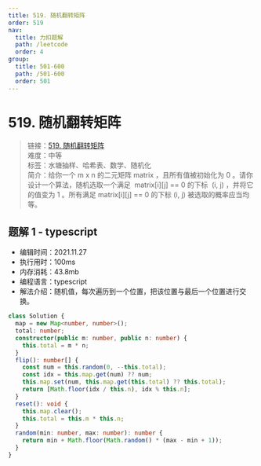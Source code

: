 ```yaml
---
title: 519. 随机翻转矩阵
order: 519
nav:
  title: 力扣题解
  path: /leetcode
  order: 4
group:
  title: 501-600
  path: /501-600
  order: 501
---
```


# 519. 随机翻转矩阵

> 链接：[519. 随机翻转矩阵](https://leetcode-cn.com/problems/random-flip-matrix/)  
> 难度：中等  
> 标签：水塘抽样、哈希表、数学、随机化  
> 简介：给你一个 m x n 的二元矩阵 matrix ，且所有值被初始化为 0 。请你设计一个算法，随机选取一个满足  matrix[i][j] == 0 的下标  (i, j) ，并将它的值变为 1 。所有满足 matrix[i][j] == 0 的下标 (i, j) 被选取的概率应当均等。

## 题解 1 - typescript

- 编辑时间：2021.11.27
- 执行用时：100ms
- 内存消耗：43.8mb
- 编程语言：typescript
- 解法介绍：随机值，每次遍历到一个位置，把该位置与最后一个位置进行交换。

```typescript
class Solution {
  map = new Map<number, number>();
  total: number;
  constructor(public m: number, public n: number) {
    this.total = m * n;
  }
  flip(): number[] {
    const num = this.random(0, --this.total);
    const idx = this.map.get(num) ?? num;
    this.map.set(num, this.map.get(this.total) ?? this.total);
    return [Math.floor(idx / this.n), idx % this.n];
  }
  reset(): void {
    this.map.clear();
    this.total = this.m * this.n;
  }
  random(min: number, max: number): number {
    return min + Math.floor(Math.random() * (max - min + 1));
  }
}
```
